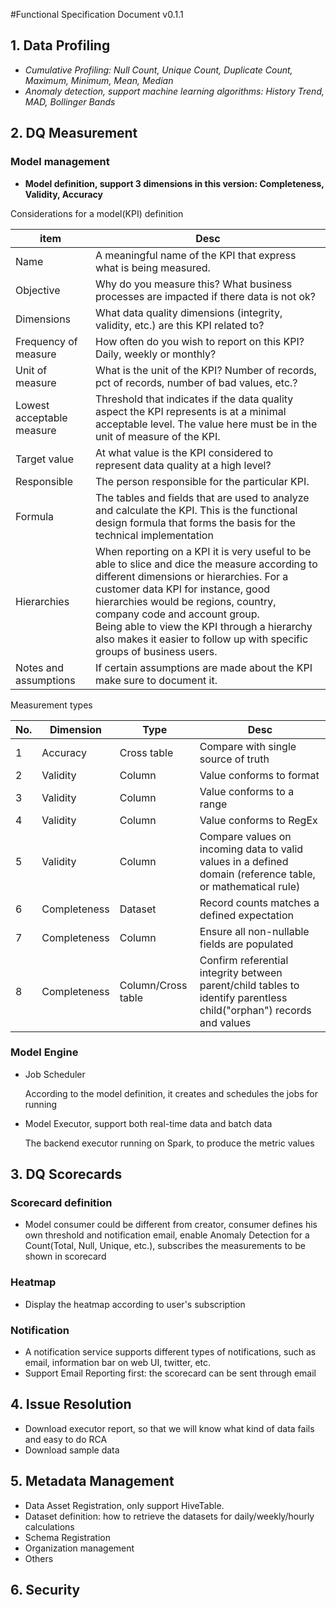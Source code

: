 #Functional Specification Document v0.1.1


## 1. Data Profiling
- *Cumulative Profiling: Null Count, Unique Count, Duplicate Count, Maximum, Minimum, Mean, Median*
- *Anomaly detection, support machine learning algorithms: History Trend, MAD, Bollinger Bands*

## 2. DQ Measurement
### Model management
- **Model definition, support 3 dimensions in this version: Completeness, Validity, Accuracy**

Considerations for a model(KPI) definition

| item   | Desc |
|-------------- | --------------- |
| Name | A meaningful name of the KPI that express what is being measured.  |
| Objective | Why do you measure this? What business processes are impacted if there data is not ok?  |
| Dimensions | What data quality dimensions (integrity, validity, etc.) are this KPI related to?  |
| Frequency of measure |How often do you wish to report on this KPI? Daily, weekly or monthly?  |
|Unit of measure|What is the unit of the KPI? Number of records, pct of records, number of bad values, etc.?|
|Lowest acceptable measure| Threshold that indicates if the data quality aspect the KPI represents is at a minimal acceptable level. The value here must be in the unit of measure of the KPI. |
|Target value|At what value is the KPI considered to represent data quality at a high level? |
|Responsible|The person responsible for the particular KPI. |
|Formula|The tables and fields that are used to analyze and calculate the KPI. This is the functional design formula that forms the basis for the technical implementation|
|Hierarchies|When reporting on a KPI it is very useful to be able to slice and dice the measure according to different dimensions or hierarchies. For a customer data KPI for instance, good hierarchies would be regions, country, company code and account group.<br/> Being able to view the KPI through a hierarchy also makes it easier to follow up with specific groups of business users. |
|Notes and assumptions|If certain assumptions are made about the KPI make sure to document it. |


Measurement types

|No. | Dimension |Type           |    Desc|
|----|-----------|---------------|--------|
| 1   | Accuracy  | Cross table   | Compare with single source of truth|
|  2  | Validity  | Column        | Value conforms to format           |
|   3 | Validity  | Column        | Value conforms to a range          |
|   4 | Validity  | Column        | Value conforms to RegEx            |
|  5  | Validity  | Column        | Compare values on incoming data to valid values in a defined domain (reference table, or mathematical rule)            |
|  6  | Completeness| Dataset     | Record counts matches a defined expectation  |
|  7  | Completeness| Column      | Ensure all non-nullable fields are populated |
|  8  | Completeness| Column/Cross table      | Confirm referential integrity between parent/child tables to identify parentless child("orphan") records and values |


### Model Engine
- Job Scheduler

  According to the model definition, it creates and schedules the jobs for running
- Model Executor, support both real-time data and batch data

  The backend executor running on Spark, to produce the metric values

## 3. DQ Scorecards

### Scorecard definition
- Model consumer could be different from creator, consumer defines his own threshold and notification email, enable Anomaly Detection for a Count(Total, Null, Unique, etc.),  subscribes the measurements to be shown in scorecard

### Heatmap
- Display the heatmap according to user's subscription

### Notification
- A notification service supports different types of notifications, such as email, information bar on web UI, twitter, etc.
- Support Email Reporting first: the scorecard can be sent through email

## 4. Issue Resolution
- Download executor report, so that we will know what kind of data fails and easy to do RCA
- Download sample data

## 5. Metadata Management
- Data Asset Registration, only support HiveTable.
- Dataset definition: how to retrieve the datasets for daily/weekly/hourly calculations
- Schema Registration
- Organization management
- Others

## 6. Security
